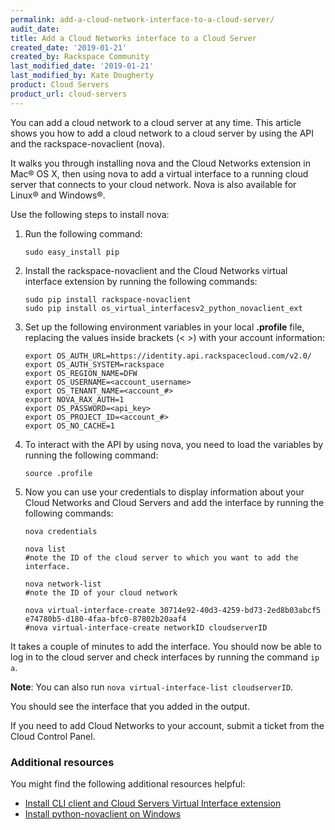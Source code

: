 ```yaml
---
permalink: add-a-cloud-network-interface-to-a-cloud-server/
audit_date:
title: Add a Cloud Networks interface to a Cloud Server
created_date: '2019-01-21'
created_by: Rackspace Community
last_modified_date: '2019-01-21'
last_modified_by: Kate Dougherty
product: Cloud Servers
product_url: cloud-servers
---
```


You can add a cloud network to a cloud server at any time. This article shows
you how to add a cloud network to a cloud server by using the API and the
rackspace-novaclient (nova).

It walks you through installing nova and the Cloud Networks extension
in Mac&reg; OS X, then using nova to add a virtual interface to a running
cloud server that connects to your cloud network. Nova is also available for
Linux&reg; and Windows&reg;.

Use the following steps to install nova:

1. Run the following command:

       sudo easy_install pip

2. Install the rackspace-novaclient and the Cloud Networks virtual interface
   extension by running the following commands:

       sudo pip install rackspace-novaclient
       sudo pip install os_virtual_interfacesv2_python_novaclient_ext

3. Set up the following environment variables in your local **.profile** file,
   replacing the values inside brackets (< >) with your account information:

       export OS_AUTH_URL=https://identity.api.rackspacecloud.com/v2.0/
       export OS_AUTH_SYSTEM=rackspace
       export OS_REGION_NAME=DFW
       export OS_USERNAME=<account_username>
       export OS_TENANT_NAME=<account_#>
       export NOVA_RAX_AUTH=1
       export OS_PASSWORD=<api_key>
       export OS_PROJECT_ID=<account_#>
       export OS_NO_CACHE=1

 4. To interact with the API by using nova, you need to load the variables by
    running the following command:

        source .profile

5. Now you can use your credentials to display information about your Cloud
   Networks and Cloud Servers and add the interface by running the following
   commands:

       nova credentials

       nova list
       #note the ID of the cloud server to which you want to add the interface.

       nova network-list
       #note the ID of your cloud network

       nova virtual-interface-create 30714e92-40d3-4259-bd73-2ed8b03abcf5 e74780b5-d180-4faa-bfc0-87802b20aaf4
       #nova virtual-interface-create networkID cloudserverID

It takes a couple of minutes to add the interface. You should now be able to
log in to the cloud server and check interfaces by running the command `ip a`.

**Note**: You can also run `nova virtual-interface-list cloudserverID`.

You should see the interface that you added in the output.

If you need to add Cloud Networks to your account, submit a ticket from the
Cloud Control Panel.

### Additional resources

You might find the following additional resources helpful:

- [Install CLI client and Cloud Servers Virtual Interface
  extension](https://developer.rackspace.com/docs/cloud-servers/v2/getting-started/send-request-ovw/#id2)
- [Install python-novaclient on Windows](http://www.rackspace.com/knowledge_center/article/installing-python-novaclient-on-windows)
